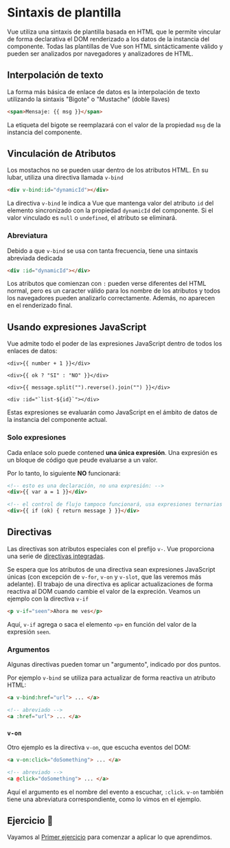# Sintaxis de plantilla

Vue utiliza una sintaxis de plantilla basada en HTML que le permite vincular de forma declarativa el DOM renderizado a los datos de la instancia del componente. Todas las plantillas de Vue son HTML sintácticamente válido y pueden ser analizados por navegadores y analizadores de HTML.

## Interpolación de texto

La forma más básica de enlace de datos es la interpolación de texto utilizando la sintaxis "Bigote" o "Mustache" (doble llaves)

```html
<span>Mensaje: {{ msg }}</span>
```

La etiqueta del bigote se reemplazará con el valor de la propiedad `msg` de la instancia del componente.

## Vinculación de Atributos

Los mostachos no se pueden usar dentro de los atributos HTML. En su lubar, utiliza una directiva llamada `v-bind`

```html
<div v-bind:id="dynamicId"></div>
```

La directiva `v-bind` le indica a Vue que mantenga valor del atributo `id` del elemento sincronizado con la propiedad `dynamicId` del componente. Si el valor vinculado es `null` o `undefined`, el atributo se eliminará.

### Abreviatura

Debido a que `v-bind` se usa con tanta frecuencia, tiene una sintaxis abreviada dedicada

```html
<div :id="dynamicId"></div>
```

Los atributos que comienzan con `:` pueden verse diferentes del HTML normal, pero es un caracter válido para los nombre de los atributos y todos los navegadores pueden analizarlo correctamente. Además, no aparecen en el renderizado final.

## Usando expresiones JavaScript

Vue admite todo el poder de las expresiones JavaScript dentro de todos los enlaces de datos:

```vue
<div>{{ number + 1 }}</div>

<div>{{ ok ? "SI" : "NO" }}</div>

<div>{{ message.split("").reverse().join("") }}</div>

<div :id="`list-${id}`"></div>
```

Estas expresiones se evaluarán como JavaScript en el ámbito de datos de la instancia del componente actual.

### Solo expresiones

Cada enlace solo puede contened **una única expresión**. Una expresión es un bloque de código que peude evaluarse a un valor.

Por lo tanto, lo siguiente **NO** funcionará:

```html
<!-- esto es una declaración, no una expresión: -->
<div>{{ var a = 1 }}</div>

<!-- el control de flujo tampoco funcionará, usa expresiones ternarias -->
<div>{{ if (ok) { return message } }}</div>
```

## Directivas

Las directivas son atributos especiales con el prefijo `v-`. Vue proporciona una serie de [directivas integradas](https://vue3-spanish.netlify.app/api/built-in-directives.html).

Se espera que los atributos de una directiva sean expresiones JavaScript únicas (con excepción de `v-for`, `v-on` y `v-slot`, que las veremos más adelante). El trabajo de una directiva es aplicar actualizaciones de forma reactiva al DOM cuando cambie el valor de la expreción. Veamos un ejemplo con la directiva `v-if`

```html
<p v-if="seen">Ahora me ves</p>
```

Aquí, `v-if` agrega o saca el elemento `<p>` en función del valor de la expresión `seen`.

### Argumentos

Algunas directivas pueden tomar un "argumento", indicado por dos puntos.

Por ejemplo `v-bind` se utiliza para actualizar de forma reactiva un atributo HTML:

```html
<a v-bind:href="url"> ... </a>

<!-- abreviado -->
<a :href="url"> ... </a>
```

### `v-on`

Otro ejemplo es la directiva `v-on`, que escucha eventos del DOM:

```html
<a v-on:click="doSomething"> ... </a>

<!-- abreviado -->
<a @click="doSomething"> ... </a>
```

Aquí el argumento es el nombre del evento a escuchar, `:click`. `v-on` también tiene una abreviatura correspondiente, como lo vimos en el ejemplo.

## Ejercicio 🥳

Vayamos al [Primer ejercicio](../exercises/exercise-01.md) para comenzar a aplicar lo que aprendimos.
